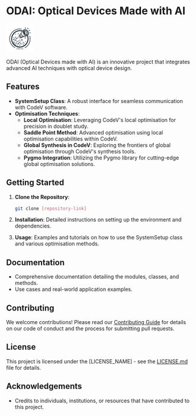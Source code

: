 # ODAI: Optical Devices Made with AI
<img
  src="logo_final.png"
  alt="Alt text"
  title="Optional title"
  style="display: inline-block; margin: 0 auto; width: 15%;">

ODAI (Optical Devices made with AI) is an innovative project that integrates advanced AI techniques with optical device design.

## Features
- **SystemSetup Class**: A robust interface for seamless communication with CodeV software.
- **Optimisation Techniques**:
  - **Local Optimisation**: Leveraging CodeV's local optimisation for precision in doublet study.
  - **Saddle Point Method**: Advanced optimisation using local optimisation capabilities within CodeV.
  - **Global Synthesis in CodeV**: Exploring the frontiers of global optimisation through CodeV's synthesis tools.
  - **Pygmo Integration**: Utilizing the Pygmo library for cutting-edge global optimisation solutions.

## Getting Started
1. **Clone the Repository**:
   ```bash
   git clone [repository-link]
   ```
2. **Installation**:
   Detailed instructions on setting up the environment and dependencies.

3. **Usage**:
   Examples and tutorials on how to use the SystemSetup class and various optimisation methods.

## Documentation
- Comprehensive documentation detailing the modules, classes, and methods.
- Use cases and real-world application examples.

## Contributing
We welcome contributions! Please read our [Contributing Guide](LINK_TO_CONTRIBUTING_GUIDE) for details on our code of conduct and the process for submitting pull requests.

## License
This project is licensed under the [LICENSE_NAME] - see the [LICENSE.md](LICENSE) file for details.

## Acknowledgements
- Credits to individuals, institutions, or resources that have contributed to this project.



